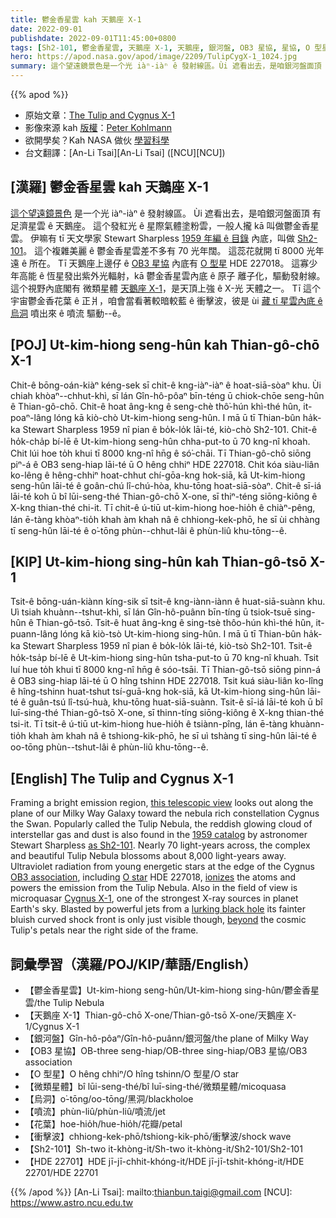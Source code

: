 ```yaml
---
title: 鬱金香星雲 kah 天鵝座 X-1
date: 2022-09-01
publishdate: 2022-09-01T11:45:00+0800
tags: [Sh2-101, 鬱金香星雲, 天鵝座 X-1, 天鵝座, 銀河盤, OB3 星協, 星協, O 型星, HDE 22701, 微類星體, 烏洞, 噴流, 花葉, 衝擊波]
hero: https://apod.nasa.gov/apod/image/2209/TulipCygX-1_1024.jpg
summary: 這个望遠鏡景色是一个光 iàⁿ-iàⁿ ê 發射線區。Ùi 遮看出去，是咱銀河盤面頂 有足濟星雲 ê 天鵝座。
---
```


{{% apod %}}

- 原始文章：[The Tulip and Cygnus X-1](https://apod.nasa.gov/apod/ap220901.html)
- 影像來源 kah [版權][copyright]：[Peter Kohlmann](https://www.astrobin.com/users/peterkohlmann/)
- 欲開學矣？Kah NASA 做伙 [學習科學](https://science.nasa.gov/learners/back-to-school)
- 台文翻譯：[An-Li Tsai][An-Li Tsai] ([NCU][NCU])

## [漢羅] 鬱金香星雲 kah 天鵝座 X-1
[這个望遠鏡景色][this telescopic view] 是一个光 iàⁿ-iàⁿ ê 發射線區。
Ùi 遮看出去，是咱銀河盤面頂 有足濟星雲 ê 天鵝座。
這个發紅光 ê 星際氣體塗粉雲，一般人攏 kā 叫做鬱金香星雲。
伊嘛有 tī 天文學家 Stewart Sharpless [1959 年編 ê 目錄][1959 catalog] 內底，叫做 [Sh2-101][as Sh2-101]。
這个複雜美麗 ê 鬱金香星雲差不多有 70 光年闊。
這蕊花就開 tī 8000 光年遠 ê 所在。
Tī 天鵝座上邊仔 ê [OB3 星協][OB3 association] 內底有 [O 型星][O star] HDE 227018。
這寡少年高能 ê 恆星發出紫外光輻射，kā 鬱金香星雲內底 ê 原子 離子化，驅動發射線。
這个視野內底閣有 微類星體 [天鵝座 X-1][Cygnus X-1]，是天頂上強 ê X-光 天體之一。
Tī 這个宇宙鬱金香花葉 ê 正爿，咱會當看著較暗較藍 ê 衝擊波，彼是 ùi [藏 tī 星雲內底 ê 烏洞][lurking black hole] 噴出來 ê 噴流 驅動--ê。

## [POJ] Ut-kim-hiong seng-hûn kah Thian-gô-chō X-1
Chit-ê bōng-oán-kiàⁿ kéng-sek sī chit-ê kng-iàⁿ-iàⁿ ê hoat-siā-sòaⁿ khu.
Ùi chiah khòaⁿ--chhut-khì, sī lán Gîn-hô-pôaⁿ bīn-téng ū chiok-chōe seng-hûn ê Thian-gô-chō.
Chit-ê hoat âng-kng ê seng-chè thô͘-hún khì-thé hûn, it-poaⁿ-lâng lóng kā kiò-chò Ut-kim-hiong seng-hûn.
I mā ū tī Thian-bûn ha̍k-ka Stewart Sharpless 1959 nî pian ê bo̍k-lo̍k lāi-té, kiò-chò Sh2-101.
Chit-ê ho̍k-cha̍p bí-lē ê Ut-kim-hiong seng-hûn chha-put-to ū 70 kng-nî khoah.
Chit lúi hoe to̍h khui tī 8000 kng-nî hn̄g ê só͘-chāi.
Tī Thian-gô-chō siōng piⁿ-á ê OB3 seng-hiap lāi-té ū O hêng chhiⁿ HDE 227018.
Chit kóa siàu-liân ko-lêng ê hêng-chhiⁿ hoat-chhut chí-gōa-kng hok-siā, kā Ut-kim-hiong seng-hûn lāi-té ê goân-chú lî-chú-hòa, khu-tōng hoat-siā-sòaⁿ.
Chit-ê sī-iá lāi-té koh ū bî lūi-seng-thé Thian-gô-chō X-one, sī thiⁿ-téng siōng-kiông ê X-kng thian-thé chi-it.
Tī chit-ê ú-tiū ut-kim-hiong hoe-hio̍h ê chiàⁿ-pêng, lán ē-tàng khòaⁿ-tio̍h khah àm khah nâ ê chhiong-kek-phō, he sī ùi chhàng tī seng-hûn lāi-té ê o͘-tōng phùn--chhut-lâi ê phùn-liû khu-tōng--ê.

## [KIP] Ut-kim-hiong sing-hûn kah Thian-gô-tsō X-1
Tsit-ê bōng-uán-kiànn kíng-sik sī tsit-ê kng-iànn-iànn ê huat-siā-suànn khu.
Uì tsiah khuànn--tshut-khì, sī lán Gîn-hô-puânn bīn-tíng ū tsiok-tsuē sing-hûn ê Thian-gô-tsō.
Tsit-ê huat âng-kng ê sing-tsè thôo-hún khì-thé hûn, it-puann-lâng lóng kā kiò-tsò Ut-kim-hiong sing-hûn.
I mā ū tī Thian-bûn ha̍k-ka Stewart Sharpless 1959 nî pian ê bo̍k-lo̍k lāi-té, kiò-tsò Sh2-101.
Tsit-ê ho̍k-tsa̍p bí-lē ê Ut-kim-hiong sing-hûn tsha-put-to ū 70 kng-nî khuah.
Tsit luí hue to̍h khui tī 8000 kng-nî hn̄g ê sóo-tsāi.
Tī Thian-gô-tsō siōng pinn-á ê OB3 sing-hiap lāi-té ū O hîng tshinn HDE 227018.
Tsit kuá siàu-liân ko-lîng ê hîng-tshinn huat-tshut tsí-guā-kng hok-siā, kā Ut-kim-hiong sing-hûn lāi-té ê guân-tsú lî-tsú-huà, khu-tōng huat-siā-suànn.
Tsit-ê sī-iá lāi-té koh ū bî luī-sing-thé Thian-gô-tsō X-one, sī thinn-tíng siōng-kiông ê X-kng thian-thé tsi-it.
Tī tsit-ê ú-tiū ut-kim-hiong hue-hio̍h ê tsiànn-pîng, lán ē-tàng khuànn-tio̍h khah àm khah nâ ê tshiong-kik-phō, he sī uì tshàng tī sing-hûn lāi-té ê oo-tōng phùn--tshut-lâi ê phùn-liû khu-tōng--ê.

## [English] The Tulip and Cygnus X-1

Framing a bright emission region, [this telescopic view][this telescopic view] looks out along the plane of our Milky Way Galaxy toward the nebula rich constellation Cygnus the Swan.
Popularly called the Tulip Nebula, the reddish glowing cloud of interstellar gas and dust is also found in the [1959 catalog][1959 catalog] by astronomer Stewart Sharpless [as Sh2-101][as Sh2-101].
Nearly 70 light-years across, the complex and beautiful Tulip Nebula blossoms about 8,000 light-years away.
Ultraviolet radiation from young energetic stars at the edge of the Cygnus [OB3 association][OB3 association], including [O star][O star] HDE 227018, [ionizes][ionizes] the atoms and powers the emission from the Tulip Nebula.
Also in the field of view is microquasar [Cygnus X-1][Cygnus X-1], one of the strongest X-ray sources in planet Earth's sky.
Blasted by powerful jets from a [lurking black hole][lurking black hole] its fainter bluish curved shock front is only just visible though, [beyond][beyond] the cosmic Tulip's petals near the right side of the frame.

## 詞彙學習（漢羅/POJ/KIP/華語/English）
- 【鬱金香星雲】Ut-kim-hiong seng-hûn/Ut-kim-hiong sing-hûn/鬱金香星雲/the Tulip Nebula
- 【天鵝座 X-1】Thian-gô-chō X-one/Thian-gô-tsō X-one/天鵝座 X-1/Cygnus X-1
- 【銀河盤】Gîn-hô-pôaⁿ/Gîn-hô-puânn/銀河盤/the plane of Milky Way
- 【OB3 星協】OB-three seng-hiap/OB-three sing-hiap/OB3 星協/OB3 association
- 【O 型星】O hêng chhiⁿ/O hîng tshinn/O 型星/O star
- 【微類星體】bî lūi-seng-thé/bî luī-sing-thé/微類星體/micoquasa
- 【烏洞】o͘-tōng/oo-tōng/黑洞/blackholoe
- 【噴流】phùn-liû/phùn-liû/噴流/jet
- 【花葉】hoe-hio̍h/hue-hio̍h/花瓣/petal
- 【衝擊波】chhiong-kek-phō/tshiong-kik-phō/衝擊波/shock wave
- 【Sh2-101】Sh-two it-khòng-it/Sh-two it-khòng-it/Sh2-101/Sh2-101
- 【HDE 22701】HDE jī-jī-chhit-khóng-it/HDE jī-jī-tshit-khóng-it/HDE 22701/HDE 22701

{{% /apod %}}
[An-Li Tsai]: mailto:thianbun.taigi@gmail.com
[NCU]: https://www.astro.ncu.edu.tw

[copyright]: https://apod.nasa.gov/apod/fap/lib/about_apod.html#srapply

[this telescopic view]:https://www.astrobin.com/q8eq4b/B/
[1959 catalog]:http://adsabs.harvard.edu/cgi-bin/nph-bib_query?bibcode=1959ApJS....4..257S
[as Sh2-101]:http://galaxymap.org/cat/list/sharpless/101
[OB3 association]:http://en.wikipedia.org/wiki/Stellar_kinematics#OB_associations
[O star]:https://apod.nasa.gov/apod/ap070726.html
[ionizes]:https://apod.nasa.gov/apod/ap111103.html
[Cygnus X-1]:http://chandra.harvard.edu/photo/2011/cygx1/
[lurking black hole]:https://exoplanets.nasa.gov/resources/2259/devoured-by-gravity-poster/?galaxy_horror
[beyond]:https://apod.nasa.gov/apod/ap090608.html
